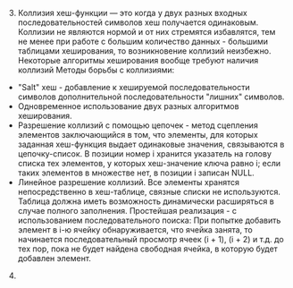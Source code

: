 3) Коллизия хеш-функции — это когда у двух разных входных последовательностей символов хеш получается одинаковым.
Коллизии не являются нормой и от них стремятся избавлятся, тем не менее при работе с большим количество данных - большими таблицами
хеширования, то возникновение коллизий неизбежно. Некоторые алгоритмы хеширования вообще требуют наличия коллизий
Методы борьбы с коллизиями: 
- "Salt" хеш - добавление к хешируемой последовательности символов дополнительной последовательности
"лишних" символов. 
- Одновременное использование двух разных алгоритмов хеширования.
- Разрешение коллизий с помощью цепочек - метод сцепления элементов заключающийся в том, что элементы, 
для которых заданная хеш-функция выдает одинаковые значения, связываются
в цепочку-список. В позиции номер i хранится указатель на голову списка тех
элементов, у которых хеш-значение ключа равно i; если таких элементов в
множестве нет, в позиции i записан NULL. 
- Линейное разрешение коллизий. Все элементы хранятся непосредственно в хеш-таблице, связные списки не используются. Таблица должна иметь 
возможность динамически расширяться в случае полного заполнения. Простейшая реализация - с использованием последовательного поиска: 
При попытке добавить элемент в i-ю ячейку обнаруживается, что ячейка занята, то начинается последовательный просмотр ячеек (i + 1), (i + 2) и т.д. 
до тех пор, пока не будет найдена свободная ячейка, в которую будет добавлен элемент.


4)
